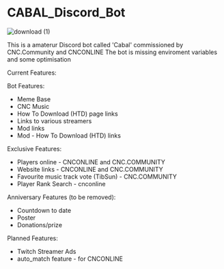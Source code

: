 # CABAL_Discord_Bot

![download (1)](https://user-images.githubusercontent.com/84570199/130465749-c76b707b-e608-47fc-9c0b-d0f3d08cea1a.jpg)

This is a amaterur Discord bot called 'Cabal' commissioned by CNC.Community and CNCONLINE
The bot is missing enviroment variables and some optimisation





Current Features:

Bot Features:

- Meme Base
- CNC Music
- How To Download (HTD) page links
- Links to various streamers
- Mod links
- Mod - How To Download (HTD) links

Exclusive Features:

- Players online - CNCONLINE and CNC.COMMUNITY
- Website links - CNCONLINE and CNC.COMMUNITY
- Favourite music track vote (TibSun) - CNC.COMMUNITY
- Player Rank Search - cnconline

Anniversary Features (to be removed):

- Countdown to date
- Poster
- Donations/prize

Planned Features:

- Twitch Streamer Ads
- auto_match feature - for CNCONLINE
